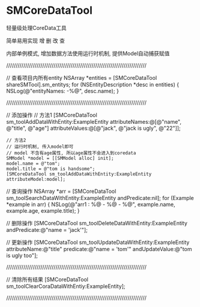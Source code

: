 # SMCoreDataTool

轻量级处理CoreData工具

简单易用实现 增 删 改 查

内部单例模式, 增加数据方法使用运行时机制, 提供Model自动捕获赋值

//////////////////////////////////////////////////////////////////////////

// 查看项目内所有entity
    NSArray *entities = [SMCoreDataTool shareSMTool].sm_entitys;
    for (NSEntityDescription *desc in entities) {
        NSLog(@"entityNames: -%@", desc.name);
    }

//////////////////////////////////////////////////////////////////////////

// 添加操作
    // 方法1
    [SMCoreDataTool sm_toolAddDataWithEntity:ExampleEntity attributeNames:@[@"name", @"title", @"age"] attributeValues:@[@"jack", @"jack is ugly", @"22"]];
    
    // 方法2
    // 运行时机制, 传入model即可
    // model 不含有age属性, 所以age属性不会进入到coredata
    SMModel *model = [[SMModel alloc] init];
    model.name = @"tom";
    model.title = @"tom is handsome";
    [SMCoreDataTool sm_toolAddDataWithEntity:ExampleEntity attributeModel:model];

// 查询操作
    NSArray *arr = [SMCoreDataTool sm_toolSearchDataWithEntity:ExampleEntity andPredicate:nil];
    for (Example *example in arr) {
        NSLog(@"arr1 : %@ - %@ - %@", example.name, example.age, example.title);
    }
    
// 删除操作
    [SMCoreDataTool sm_toolDeleteDataWithEntity:ExampleEntity andPredicate:@"name = 'jack'"];
    
// 更新操作
    [SMCoreDataTool sm_toolUpdateDataWithEntity:ExampleEntity attributeName:@"title" predicate:@"name = 'tom'" andUpdateValue:@"tom is ugly too"];

//////////////////////////////////////////////////////////////////////////

// 清除所有结果
    [SMCoreDataTool sm_toolClearCoraDataWithEntiy:ExampleEntity];

//////////////////////////////////////////////////////////////////////////
